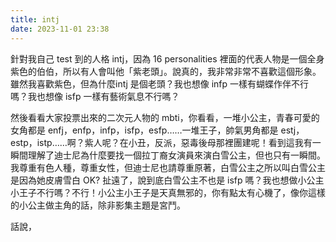 ```yaml
---
title: intj
date: 2023-11-01 23:38
---
```

針對我自己 test 到的人格 intj，因為 16 personalities 裡面的代表人物是一個全身紫色的伯伯，所以有人會叫他「紫老頭」。說真的，我非常非常不喜歡這個形象。雖然我喜歡紫色，但為什麼intj 是個老頭？我也想像 infp 一樣有蝴蝶作伴不行嗎？我也想像 isfp 一樣有藝術氣息不行嗎？

然後看看大家投票出來的二次元人物的 mbti，你看看，一堆小公主，青春可愛的女角都是 enfj，enfp，infp，isfp，esfp……一堆王子，帥氣男角都是 estj，estp，istp……啊？紫人呢？在小丑，反派，惡毒後母那裡團建呢！看到這我有一瞬間理解了迪士尼為什麼要找一個拉丁裔女演員來演白雪公主，但也只有一瞬間。我尊重有色人種，尊重女性，但迪士尼也請尊重原著，白雪公主之所以叫白雪公主是因為她皮膚雪白 OK? 扯遠了，說到底白雪公主不也是 isfp 嗎？我也想做小公主小王子不行嗎？不行！小公主小王子是天真無邪的，你有點太有心機了，像你這樣的小公主做主角的話，除非影集主題是宮鬥。

話說，